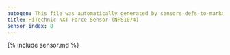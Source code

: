 ```yaml
---
autogen: This file was automatically generated by sensors-defs-to-markdown.py
title: HiTechnic NXT Force Sensor (NFS1074)
sensor_index: 8
---
```


{% include sensor.md %}
